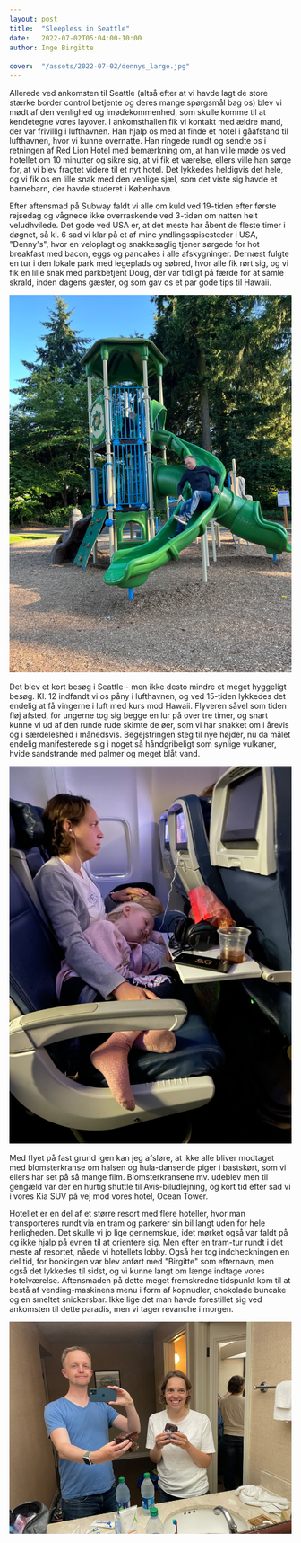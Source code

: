 ```yaml
---
layout: post
title:  "Sleepless in Seattle"
date:   2022-07-02T05:04:00-10:00
author: Inge Birgitte

cover:  "/assets/2022-07-02/dennys_large.jpg"
---
```

Allerede ved ankomsten til Seattle (altså efter at vi havde lagt de store stærke border control betjente og deres mange spørgsmål bag os) blev vi mødt af den venlighed og imødekommenhed, som skulle komme til at kendetegne vores layover. I ankomsthallen fik vi kontakt med ældre mand, der var frivillig i lufthavnen. Han hjalp os med at finde et hotel i gåafstand til lufthavnen, hvor vi kunne overnatte. Han ringede rundt og sendte os i retningen af Red Lion Hotel med bemærkning om, at han ville møde os ved hotellet om 10 minutter og sikre sig, at vi fik et værelse, ellers ville han sørge for, at vi blev fragtet videre til et nyt hotel. Det lykkedes heldigvis det hele, og vi fik os en lille snak med den venlige sjæl, som det viste sig havde et barnebarn, der havde studeret i København.

Efter aftensmad på Subway faldt vi alle om kuld ved 19-tiden efter første rejsedag og vågnede ikke overraskende ved 3-tiden om natten helt veludhvilede. Det gode ved USA er, at det meste har åbent de fleste timer i døgnet, så kl. 6 sad vi klar på et af mine yndlingsspisesteder i USA, "Denny's", hvor en veloplagt og snakkesaglig tjener sørgede for hot breakfast med bacon, eggs og pancakes i alle afskygninger.
Dernæst fulgte en tur i den lokale park med legeplads og søbred, hvor alle fik rørt sig, og vi fik en lille snak med parkbetjent Doug, der var tidligt på færde for at samle skrald, inden dagens gæster, og som gav os et par gode tips til Hawaii.

<a href="/assets/2022-07-02/playground_large.jpg" data-lightbox="legeplads" data-title="Legeplads">
  <img src="/assets/2022-07-02/playground_small.jpg" title="Legeplads i parken">
</a>

Det blev et kort besøg i Seattle - men ikke desto mindre et meget hyggeligt besøg. 
Kl. 12 indfandt vi os påny i lufthavnen, og ved 15-tiden lykkedes det endelig at få vingerne i luft med kurs mod Hawaii. Flyveren såvel som tiden fløj afsted, for ungerne tog sig begge en lur på over tre timer, og snart kunne vi ud af den runde rude skimte de øer, som vi har snakket om i årevis og i særdeleshed i månedsvis. Begejstringen steg til nye højder, nu da målet endelig manifesterede sig i noget så håndgribeligt som synlige vulkaner, hvide sandstrande med palmer og meget blåt vand.

<a href="/assets/2022-07-02/sleeping_kids_large.jpg" data-lightbox="sleeping_kids" data-title="sleeping_kids">
  <img src="/assets/2022-07-02/sleeping_kids_small.jpg" title="God lur!">
</a>

Med flyet på fast grund igen kan jeg afsløre, at ikke alle bliver modtaget med blomsterkranse om halsen og hula-dansende piger i bastskørt, som vi ellers har set på så mange film. Blomsterkransene mv. udeblev men til gengæld var der en hurtig shuttle til Avis-biludlejning, og kort tid efter sad vi i vores Kia SUV på vej mod vores hotel, Ocean Tower. 

Hotellet er en del af et større resort med flere hoteller, hvor man transporteres rundt via en tram og parkerer sin bil langt uden for hele herligheden. Det skulle vi jo lige gennemskue, idet mørket også var faldt på og ikke hjalp på evnen til at orientere sig. Men efter en tram-tur rundt i det meste af resortet, nåede vi hotellets lobby. Også her tog indcheckningen en del tid, for bookingen var blev anført med "Birgitte" som efternavn, men også det lykkedes til sidst, og vi kunne langt om længe indtage vores hotelværelse. Aftensmaden på dette meget fremskredne tidspunkt kom til at bestå af vending-maskinens menu i form af kopnudler, chokolade buncake og en smeltet snickersbar. Ikke lige det man havde forestillet sig ved ankomsten til dette paradis, men vi tager revanche i morgen.    

<a href="/assets/2022-07-02/dinner_large.jpg" data-lightbox="dinner" data-title="dinner">
  <img src="/assets/2022-07-02/dinner_small.jpg" title="Første middag på Hawaii">
</a>
